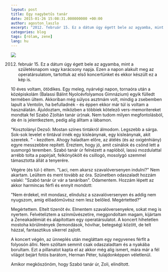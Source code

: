 ```yaml
---
layout: post
title: Egy nagybetűs tanár
date: 2015-01-26 15:08:31.000000000 +00:00
author: agoston_laszlo
excerpt: "2012. február 15. Ez a dátum úgy égett bele az agyamba, mint a születésnapom vagy karácsony napja. Ezen a napon alakult meg az operatársulatom, tartottuk az első koncertünket és ekkor készült ez a kép is."
categories: blog
tags: [rólam, zene]
lang: hu
---
```


![](http://www.moltopera.hu/tar/SzaboZoltan3.jpg)

2012. február 15. Ez a dátum úgy égett bele az agyamba, mint a születésnapom vagy karácsony napja. Ezen a napon alakult meg az operatársulatom, tartottuk az első koncertünket és ekkor készült ez a kép is.

10 éves voltam, ötödikes. Egy meleg, nyárvégi napon, tornaóra után a középiskolám (Balassi Bálint Nyolcévfolyamos Gimnázium) egyik fülledt termében ültem. Akkoriban még súlyos asztmám volt, mindig a zsebemben lapult a Ventolin, ha befulladnék - és éppen ekkor már túl is voltam a használatán. Ájuldoztam, miközben a többiek kötelező vers-memoritereket mondtak fel Szabó Z(oltán tanár úr)nak. Nem tudom milyen megfontolásból, de én is jelentkeztem, pedig alig álltam a lábamon.

"Kosztolányi Dezső: Mostan színes tintákról álmodom.
Legszebb a sárga. Sok-sok levelet e tintával írnék egy kisleánynak, egy kisleánynak, akit szeretek. " - kezdtem. Ahogy haladtam előre, az átélés (és az oxigénhiány) egyre messzebbre repített. Éreztem, hogy jó, amit csinálok és csönd lett a susmorgó teremben. Szabó tanár úr felnézett a naplóból, lassú mozdulattal arrébb tolta a papírjait, felkönyökölt és csillogó, mosolygó szemmel támasztotta állát a tenyerére.

Végére (és túl-) éltem. "Laci, nem akarsz szavalóversenyen indulni?" Nem akartam.
Leültem és ment tovább az óra. Szünetben odaszaladt hozzám valaki: "Szabó tanár úr vár a tanáriban". Odamentem. Hozzám lépett az akkor harmincas férfi és ennyit mondott:

"Nem érdekel, mit mondasz, elindulsz a szavalóversenyen és addig nem nyugszom, amíg előadóművész nem lesz belőled. Megértetted?"

Megértettem. Eltelt tizenöt év. Elmentem szavalóversenyekre, sokat meg is nyertem. Felvételiztem a színművészetire, meggondoltam magam, kijártam a Zeneakadémiát és alapítottam egy operatársulatot. A koncert hihetetlen mostoha körülmények (lemondások, hóvihar, betegség) között, de telt házzal, fantasztikus sikerrel zajlott.

A koncert végén, az ünneplés után megláttam egy negyvenes férfit a folyosón állni. Nem szóltam semmit csak odaszaladtam és a nyakába borultam. Ezt a pillanatot kapta el az akkor még alig ismert, mára már a fél világot bejárt fotós barátom, Herman Péter, tulajdonképpen véletlenül.

Amikor megköszönöm, hogy Szabó tanár úr, Zoli, elindított.

